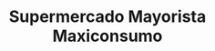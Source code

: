 ---
title: "Supermercado Mayorista Maxiconsumo"
url: /campana/supermercado-mayorista-maxiconsumo/
shop: supermercado
---